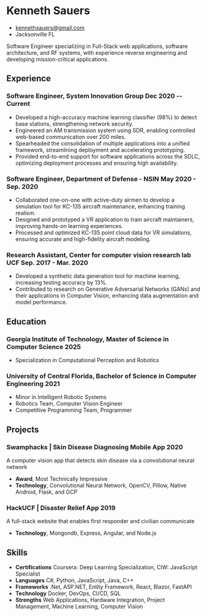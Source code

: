 <!-- The (first) h1 will be used as the <title> of the HTML page -->
# Kenneth Sauers

<!-- The unordered list immediately after the h1 will be formatted on a single
line. It is intended to be used for contact details -->
- <kennethsauers@gmail.com>
- Jacksonville FL

<!-- The paragraph after the h1 and ul and before the first h2 is optional. It
is intended to be used for a short summary. -->
Software Engineer specializing in Full-Stack web applications, software architecture, and RF systems, with experience reverse engineering and developing mission-critical applications.

## Experience

<!-- You have to wrap the "left" and "right" half of these headings in spans by
hand -->
### <span>Software Engineer, System Innovation Group</span> <span>Dec 2020 -- Current</span>

- Developed a high-accuracy machine learning classifier (98%) to detect base stations, strengthening network security.
- Engineered an AM transmission system using SDR, enabling controlled web-based communication over 200 miles.
- Spearheaded the consolidation of multiple applications into a unified framework, streamlining deployment and accelerating prototyping.
- Provided end-to-end support for software applications across the SDLC, optimizing deployment processes and ensuring high availability.


### <span>Software Engineer, Department of Defense - NSIN</span> <span>May 2020 - Sep. 2020</span>

- Collaborated one-on-one with active-duty airmen to develop a simulation tool for KC-135 aircraft maintenance, enhancing training realism.
- Designed and prototyped a VR application to train aircraft maintainers, improving hands-on learning experiences.
- Processed and optimized KC-135 point cloud data for VR simulations, ensuring accurate and high-fidelity aircraft modeling.

### <span>Research Assistant, Center for computer vision research lab UCF</span> <span>Sep. 2017 - Mar. 2020</span>

- Developed a synthetic data generation tool for machine learning, increasing testing accuracy by 13%.
- Contributed to research on Generative Adversarial Networks (GANs) and their applications in Computer Vision, enhancing data augmentation and model performance.

## Education

### <span>Georgia Institute of Technology, Master of Science in Computer Science </span> <span>2025</span>
  - Specialization in Computational Perception and Robotics

### <span>University of Central Florida, Bachelor of Science in Computer Engineering</span> <span>2021</span>
  - Minor in Intelligent Robotic Systems
  - Robotics Team, Computer Vision Engineer
  - Competitive Programming Team, Programmer
## Projects

### <span>Swamphacks | Skin Disease Diagnosing Mobile App</span> <span>2020</span>

A computer vision app that detects skin disease via a convolutional neural network

   - **Award**, Most Technically Impressive
   - **Technology**, Convolutional Neural Network, OpenCV, Pillow, Native Android, Flask, and GCP

### <span>HackUCF | Disaster Relief App </span> <span>2019</span>

A full-stack website that enables first responder and civilian communicate

   - **Technology**, Mongondb, Express, Angular, and Node.js


## Skills

 - **Certifications** Coursera: Deep Learning Specialization, CIW: JavaScript Specialist
 - **Languages** C#, Python, JavaScript, Java, C++
 - **Frameworks** .Net, ASP.NET, Entity Framework, React, Blazor, FastAPI
 - **Technology** Docker, DevOps, CI/CD, SQL
 - **Strengths** Web Applications, Hardware Integration, Project Management, Machine Learning, Computer Vision
